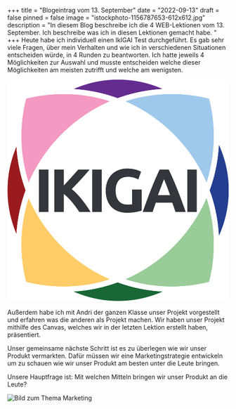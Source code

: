 +++
title = "Blogeintrag vom 13. September"
date = "2022-09-13"
draft = false
pinned = false
image = "istockphoto-1156787653-612x612.jpg"
description = "In diesem Blog beschreibe ich die 4 WEB-Lektionen vom 13. September. Ich beschreibe was ich in diesen Lektionen gemacht habe. "
+++
Heute habe ich individuell einen IkIGAI Test durchgeführt. Es gab sehr viele Fragen, über mein Verhalten und wie ich in verschiedenen Situationen entscheiden würde, in 4 Runden zu beantworten. Ich hatte jeweils 4 Möglichkeiten zur Auswahl und musste entscheiden welche dieser Möglichkeiten am meisten zutrifft und welche am wenigsten. 

![](ikigai-logo.svg "IKIGAI Logo")

Außerdem habe ich mit Andri der ganzen Klasse unser Projekt vorgestellt und erfahren was die anderen als Projekt machen. Wir haben unser Projekt mithilfe des Canvas, welches wir in der letzten Lektion erstellt haben, präsentiert. 

Unser gemeinsame nächste Schritt ist es zu überlegen wie wir unser Produkt vermarkten. Dafür müssen wir eine Marketingstrategie entwickeln um zu schauen wie wir unser Produkt am besten unter die Leute bringen.

U﻿nsere Hauptfrage ist: Mit welchen Mitteln bringen wir unser Produkt an die Leute?

![](101563331.avif "Bild zum Thema Marketing")